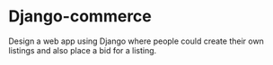 # Django-commerce
Design a web app using Django where people could create their own listings and also place a bid for a listing.
